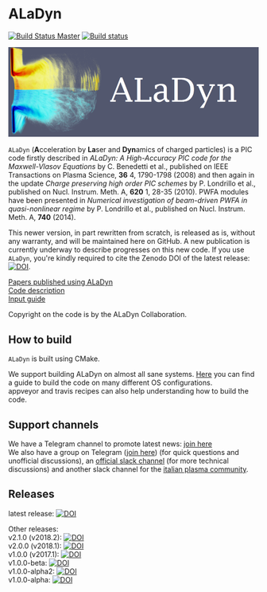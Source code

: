 # ALaDyn

[![Build Status Master](https://travis-ci.org/ALaDyn/ALaDyn.png?branch=master)](https://travis-ci.org/ALaDyn/ALaDyn "master")
[![Build status](https://ci.appveyor.com/api/projects/status/evol3yvpqqfyxi7p?svg=true)](https://ci.appveyor.com/project/cenit/aladyn-kul79)

![ALaDyn Logo](https://raw.githubusercontent.com/ALaDyn/ALaDyn/master/logo.png)

`ALaDyn` (**A**cceleration by **La**ser and **Dyn**amics of charged particles) is a PIC code firstly described in *ALaDyn: A High-Accuracy PIC code for the Maxwell-Vlasov Equations* by C. Benedetti et al., published on IEEE Transactions on Plasma Science, **36** 4, 1790-1798 (2008) and then again in the update *Charge preserving high order PIC schemes* by P. Londrillo et al., published on Nucl. Instrum. Meth. A, **620** 1, 28-35 (2010). PWFA modules have been presented in *Numerical investigation of beam-driven PWFA in quasi-nonlinear regime* by P. Londrillo et al., published on Nucl. Instrum. Meth. A, **740** (2014).

This newer version, in part rewritten from scratch, is released as is, without any warranty, and will be maintained here on GitHub. A new publication is currently underway to describe progresses on this new code. If you use `ALaDyn`, you're kindly required to cite the Zenodo DOI of the latest release: [![DOI](https://zenodo.org/badge/doi/10.5281/zenodo.592388.svg)](http://dx.doi.org/10.5281/zenodo.592388).

[Papers published using ALaDyn](doc/PAPERS.md)  
[Code description](doc/DESCRIPTION.md)  
[Input guide](doc/NAMELIST_GUIDE.md)

Copyright on the code is by the ALaDyn Collaboration.

## How to build

`ALaDyn` is built using CMake.

We support building ALaDyn on almost all sane systems. [Here](doc/BUILD.md) you can find a guide to build the code on many different OS configurations.  
appveyor and travis recipes can also help understanding how to build the code.

## Support channels

We have a Telegram channel to promote latest news: [join here](https://t.me/ALaDyn_Collaboration)  
We also have a group on Telegram ([join here](https://t.me/ALaDyn_Chat)) (for quick questions and unofficial discussions), an [official slack channel](http://aladyn.slack.com) (for more technical discussions) and another slack channel for the [italian plasma community](http://plasmaitaly.slack.com).

## Releases

latest release:  [![DOI](https://zenodo.org/badge/doi/10.5281/zenodo.592388.svg)](http://dx.doi.org/10.5281/zenodo.592388)

Other releases:  
v2.1.0 (v2018.2): [![DOI](https://zenodo.org/badge/DOI/10.5281/zenodo.1406920.svg)](https://doi.org/10.5281/zenodo.1406920)  
v2.0.0 (v2018.1): [![DOI](https://zenodo.org/badge/DOI/10.5281/zenodo.1195760.svg)](https://doi.org/10.5281/zenodo.1195760)  
v1.0.0 (v2017.1): [![DOI](https://zenodo.org/badge/DOI/10.5281/zenodo.1065413.svg)](https://doi.org/10.5281/zenodo.1065413)  
v1.0.0-beta: [![DOI](https://zenodo.org/badge/DOI/10.5281/zenodo.49553.svg)](https://doi.org/10.5281/zenodo.49553)  
v1.0.0-alpha2: [![DOI](https://zenodo.org/badge/doi/10.5281/zenodo.48933.svg)](http://dx.doi.org/10.5281/zenodo.48933)  
v1.0.0-alpha: [![DOI](https://zenodo.org/badge/doi/10.5281/zenodo.47467.svg)](http://dx.doi.org/10.5281/zenodo.47467)
